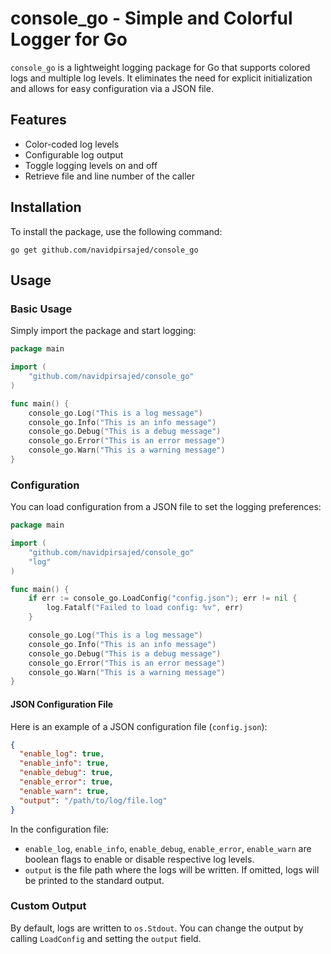 # console_go - Simple and Colorful Logger for Go

`console_go` is a lightweight logging package for Go that supports colored logs and multiple log levels. It eliminates the need for explicit initialization and allows for easy configuration via a JSON file.

## Features

- Color-coded log levels
- Configurable log output
- Toggle logging levels on and off
- Retrieve file and line number of the caller

## Installation

To install the package, use the following command:

```shell
go get github.com/navidpirsajed/console_go
```

## Usage

### Basic Usage

Simply import the package and start logging:

```go
package main

import (
	"github.com/navidpirsajed/console_go"
)

func main() {
	console_go.Log("This is a log message")
	console_go.Info("This is an info message")
	console_go.Debug("This is a debug message")
	console_go.Error("This is an error message")
	console_go.Warn("This is a warning message")
}
```

### Configuration

You can load configuration from a JSON file to set the logging preferences:

```go
package main

import (
	"github.com/navidpirsajed/console_go"
	"log"
)

func main() {
	if err := console_go.LoadConfig("config.json"); err != nil {
		log.Fatalf("Failed to load config: %v", err)
	}

	console_go.Log("This is a log message")
	console_go.Info("This is an info message")
	console_go.Debug("This is a debug message")
	console_go.Error("This is an error message")
	console_go.Warn("This is a warning message")
}
```

#### JSON Configuration File

Here is an example of a JSON configuration file (`config.json`):

```json
{
  "enable_log": true,
  "enable_info": true,
  "enable_debug": true,
  "enable_error": true,
  "enable_warn": true,
  "output": "/path/to/log/file.log"
}
```

In the configuration file:

- `enable_log`, `enable_info`, `enable_debug`, `enable_error`, `enable_warn` are boolean flags to enable or disable respective log levels.
- `output` is the file path where the logs will be written. If omitted, logs will be printed to the standard output.

### Custom Output

By default, logs are written to `os.Stdout`. You can change the output by calling `LoadConfig` and setting the `output` field.
